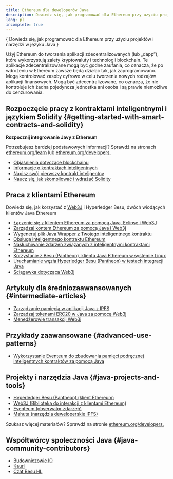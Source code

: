 ```yaml
---
title: Ethereum dla deweloperów Java
description: Dowiedz się, jak programować dla Ethereum przy użyciu projektów i narzędzi w języku Java
lang: pl
incomplete: true
---
```


{
<FeaturedText>Dowiedz się, jak programować dla Ethereum przy użyciu projektów i narzędzi w języku Java</FeaturedText>
}

Użyj Ethereum do tworzenia aplikacji zdecentralizowanych (lub „dapp”), które wykorzystują zalety kryptowaluty i technologii blockchain. Te aplikacje zdecentralizowane mogą być godne zaufania, co oznacza, że ​​po wdrożeniu w Ethereum zawsze będą działać tak, jak zaprogramowano. Mogą kontrolować zasoby cyfrowe w celu tworzenia nowych rodzajów aplikacji finansowych. Mogą być zdecentralizowane, co oznacza, że ​​nie kontroluje ich żadna pojedyncza jednostka ani osoba i są prawie niemożliwe do cenzurowania.

## Rozpoczęcie pracy z kontraktami inteligentnymi i językiem Solidity {#getting-started-with-smart-contracts-and-solidity}

**Rozpocznij integrowanie Javy z Ethereum**

Potrzebujesz bardziej podstawowych informacji? Sprawdź na stronach [ethereum.org/learn](/learn/) lub [ethereum.org/developers.](/developers/)

- [Objaśnienia dotyczące blockchainu](https://kauri.io/article/d55684513211466da7f8cc03987607d5/blockchain-explained)
- [Informacje o kontraktach inteligentnych](https://kauri.io/article/e4f66c6079e74a4a9b532148d3158188/ethereum-101-part-5-the-smart-contract)
- [Napisz swój pierwszy kontrakt inteligentny](https://kauri.io/article/124b7db1d0cf4f47b414f8b13c9d66e2/remix-ide-your-first-smart-contract)
- [Naucz się, jak skompilować i wdrażać Solidity](https://kauri.io/article/973c5f54c4434bb1b0160cff8c695369/understanding-smart-contract-compilation-and-deployment)

## Praca z klientami Ethereum

Dowiedz się, jak korzystać z [Web3J](https://github.com/web3j/web3j) i Hyperledger Besu, dwóch wiodących klientów Java Ethereum

- [Łączenie się z klientem Ethereum za pomocą Java, Eclipse i Web3J](https://kauri.io/article/b9eb647c47a546bc95693acc0be72546/connecting-to-an-ethereum-client-with-java-eclipse-and-web3j)
- [Zarządzaj kontem Ethereum za pomocą Java i Web3j](https://kauri.io/article/925d923e12c543da9a0a3e617be963b4/manage-an-ethereum-account-with-java-and-web3j)
- [Wygeneruj plik Java Wrapper z Twojego inteligentnego kontraktu](https://kauri.io/article/84475132317d4d6a84a2c42eb9348e4b/generate-a-java-wrapper-from-your-smart-contract)
- [Obsługa inteligentnego kontraktu Ethereum](https://kauri.io/article/14dc434d11ef4ee18bf7d57f079e246e/interacting-with-an-ethereum-smart-contract-in-java)
- [Nasłuchiwanie zdarzeń związanych z inteligentnymi kontraktami Ethereum](https://kauri.io/article/760f495423db42f988d17b8c145b0874/listening-for-ethereum-smart-contract-events-in-java)
- [Korzystanie z Besu (Pantheon), klienta Java Ethereum w systemie Linux](https://kauri.io/article/276dd27f1458443295eea58403fd6965/using-pantheon-the-java-ethereum-client-with-linux)
- [Uruchamianie węzła Hyperledger Besu (Pantheon) w testach integracji Java](https://kauri.io/article/7dc3ecc391e54f7b8cbf4e5fa0caf780/running-a-pantheon-node-in-java-integration-tests)
- [Ściągawka dotycząca Web3j](<https://kauri.io/web3j-cheat-sheet-(java-ethereum)/5dfa1ea941ac3d0001ce1d90/c>)

## Artykuły dla średniozaawansowanych {#intermediate-articles}

- [Zarządzanie pamięcią w aplikacji Java z IPFS](https://kauri.io/article/3e8494f4f56f48c4bb77f1f925c6d926/managing-storage-in-a-java-application-with-ipfs)
- [Zarządzaj tokenami ERC20 w Java za pomocą Web3j](https://kauri.io/article/d13e911bbf624108b1d5718175a5e0a0/manage-erc20-tokens-in-java-with-web3j)
- [Menedżerowie transakcji Web3j](https://kauri.io/article/4cb780bb4d0846438d11885a25b6d7e7/web3j-transaction-managers)

## Przykłady zaawansowane {#advanced-use-patterns}

- [Wykorzystanie Eventeum do zbudowania pamięci podręcznej inteligentnych kontraktów za pomocą Java](https://kauri.io/article/fe81ee9612eb4e5a9ab72790ef24283d/using-eventeum-to-build-a-java-smart-contract-data-cache)

## Projekty i narzędzia Java {#java-projects-and-tools}

- [Hyperledger Besu (Pantheon) (klient Ethereum)](https://docs.pantheon.pegasys.tech/en/stable/)
- [Web3J (Biblioteka do interakcji z klientami Ethereum)](https://github.com/web3j/web3j)
- [Eventeum (obserwator zdarzeń)](https://github.com/ConsenSys/eventeum)
- [Mahuta (narzędzia deweloperskie IPFS)](https://github.com/ConsenSys/mahuta)

Szukasz więcej materiałów? Sprawdź na stronie [ethereum.org/developers.](/developers/)

## Współtwórcy społeczności Java {#java-community-contributors}

- [Budowniczowie IO](https://io.builders)
- [Kauri](https://kauri.io)
- [Czat Besu HL](https://chat.hyperledger.org/channel/besu)
